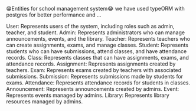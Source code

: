 😁Entities for school management system😂
we have used typeORM with postgres for better performance and ...

User: Represents users of the system, including roles such as admin, teacher, and student.
Admin: Represents administrators who can manage announcements, events, and the library.
Teacher: Represents teachers who can create assignments, exams, and manage classes.
Student: Represents students who can have submissions, attend classes, and have attendance records.
Class: Represents classes that can have assignments, exams, and attendance records.
Assignment: Represents assignments created by teachers.
Exam: Represents exams created by teachers with associated submissions.
Submission: Represents submissions made by students for exams.
Attendance: Represents attendance records for students in classes.
Announcement: Represents announcements created by admins.
Event: Represents events managed by admins.
Library: Represents library resources managed by admins.



